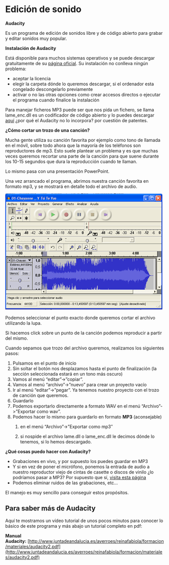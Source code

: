 # Edición de sonido

**Audacity**

Es un programa de edición de sonidos libre y de código abierto para grabar y editar sonidos muy popular.

**Instalación de Audacity**

Está disponible para muchos sistemas operativos y se puede descargar gratuitamente de su [página oficial](http://audacity.sourceforge.net/). Su instalación no conlleva ningún problema:

*   aceptar la licencia
*   elegir la carpeta dónde lo queremos descargar, si el ordenador esta congelado descongelarlo previamente
*   activar o no las otras opciones como crear accesos directos o ejecutar el programa cuando finalice la instalación

Para manejar ficheros MP3 puede ser que nos pida un fichero, se llama lame_enc.dll es un codificador de código abierto y lo puedes descargar [aquí](http://www.free-codecs.com/Lame_Encoder_download.htm) ¿por qué el Audacity no lo incorpora? por cuestión de patentes.

**¿Cómo cortar un trozo de una canción?**

Mucha gente utiliza su canción favorita por ejemplo como tono de llamada en el móvil, sobre todo ahora que la mayoría de los teléfonos son reproductores de mp3. Esto suele plantear un problema y es que muchas veces queremos recortar una parte de la canción para que suene durante los 10-15 segundos que dura la reproducción cuando te llaman.

Lo mismo pasa con una presentación PowerPoint.

Una vez arrancado el programa, abrimos nuestra canción favorita en formato mp3, y se mostrará en detalle todo el archivo de audio.


![](img/audacity1.png)






Podemos seleccionar el punto exacto donde queremos cortar el archivo utilizando la lupa.

Si hacemos click sobre un punto de la canción podemos reproducir a partir del mismo.

Cuando sepamos que trozo del archivo queremos, realizamos los siguientes pasos:

1.  Pulsamos en el punto de inicio
2.  Sin soltar el botón nos desplazamos hasta el punto de finalización (la sección seleccionada estará en un tono más oscuro)
3.  Vamos al menú “editar”->”copiar”.
4.  Vamos al menú “archivo”->”nuevo” para crear un proyecto vacío
5.  Ir al menú “editar”->”pegar”. Ya tenemos nuestro proyecto con el trozo de canción que queremos.
6.  Guardarlo
7.  Podemos exportarlo directamente a formato WAV en el menú “Archivo”->”Exportar como wav”.
8.  Podemos hacer lo mismo para guardarlo en formato **MP3** (aconsejable)  
    1.  en el menú “Archivo”->”Exportar como mp3″  
        
    2.  si nospide el archivo lame.dll o lame_enc.dll le decimos dónde lo tenemos, si lo hemos descargado.

**¿Qué cosas puedo hacer con Audacity?**

*   Grabaciones en vivo, y por supuesto los puedes guardar en MP3
*   Y si en vez de poner el micrófono, ponemos la entrada de audio a nuestro reproductor viejo de cintas de casette o discos de vinilo ¿lo podríamos pasar a MP3? Por supuesto que sí, [visita esta página](http://cprcalam.educa.aragon.es/TIC/TEMATICOS/IMAGENYSONIDO/COMO%20PASAR%20DE%20CINTA%20DE%20CASETTE%20A%20CD.zip)
*   Podemos eliminar ruidos de las grabaciones, etc…

El manejo es muy sencillo para conseguir estos propósitos.

## Para saber más de Audacity

Aquí te mostramos un vídeo tutorial de unos pocos minutos para conocer lo básico de este programa y más abajo un tutorial completo en pdf:

**Manual Audacity:** [http://www.juntadeandalucia.es/averroes/reinafabiola/formacion/materiales/audacity2.pdf](http://www.juntadeandalucia.es/averroes/reinafabiola/formacion/materiales/audacity2.pdf)

